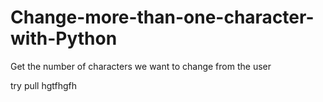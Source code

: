 # Change-more-than-one-character-with-Python
Get the number of characters we want to change from the user

try pull
hgtfhgfh
